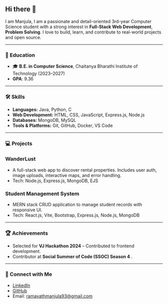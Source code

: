 ## Hi there 👋
I am Manjula, I am a passionate and detail-oriented 3rd-year Computer Science student with a strong interest in **Full-Stack Web Development**, **Problem Solving**. I love to build, learn, and contribute to real-world projects and open source.

---

### 📌 Education
- 🎓 **B.E. in Computer Science**, Chaitanya Bharathi Institute of Technology (2023–2027)
-  **GPA**: 9.36
---

### 🛠️ Skills
- **Languages:** Java, Python, C  
- **Web Development:** HTML, CSS, JavaScript, Express.js, Node.js  
- **Databases:** MongoDB, MySQL  
- **Tools & Platforms:** Git, GitHub, Docker, VS Code  

---

### 💻 Projects
###  WanderLust
- A full-stack web app to discover rental properties. Includes user auth, image uploads, interactive maps, and error handling.
- Tech: Node.js, Express.js, MongoDB, EJS

###  Student Management System
- MERN stack CRUD application to manage student records with responsive UI.
- Tech: React.js, Vite, Bootstrap, Express.js, Node.js, MongoDB

---

### 🏆 Achievements
-  Selected for **VJ Hackathon 2024** – Contributed to frontend development.
-  Contributor at **Social Summer of Code (SSOC) Season 4** .
---

### 🔗 Connect with Me
-  [LinkedIn](https://www.linkedin.com/in/ramavathmanjula/)  
-  [GitHub](https://github.com/MANJULA690)   
-  Email: ramavathmanjula93@gmail.com



